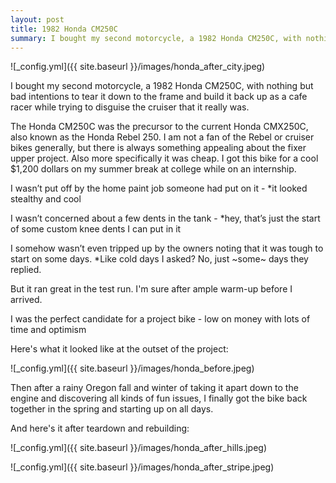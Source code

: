 ```yaml
---
layout: post
title: 1982 Honda CM250C
summary: I bought my second motorcycle, a 1982 Honda CM250C, with nothing but bad intentions to tear it down to the frame and build it back up as a cafe racer
---
```


![_config.yml]({{ site.baseurl }}/images/honda_after_city.jpeg)

I bought my second motorcycle, a 1982 Honda CM250C, with nothing but bad intentions to tear it down to the frame and build it back up as a cafe racer while trying to disguise the cruiser that it really was. 

The Honda CM250C was the precursor to the current Honda CMX250C, also known as the Honda Rebel 250. I am not a fan of the Rebel or cruiser bikes generally, but there is always something appealing about the fixer upper project. Also more specifically it was cheap. I got this bike for a cool $1,200 dollars on my summer break at college while on an internship. 

I wasn’t put off by the home paint job someone had put on it - *it looked stealthy and cool 

I wasn’t concerned about a few dents in the tank - *hey, that’s just the start of some custom knee dents I can put in it 

I somehow wasn’t even tripped up by the owners noting that it was tough to start on some days. *Like cold days I asked? No, just ~some~ days they replied. 

But it ran great in the test run. I'm sure after ample warm-up before I arrived.

I was the perfect candidate for a project bike - low on money with lots of time and optimism

Here's what it looked like at the outset of the project:

![_config.yml]({{ site.baseurl }}/images/honda_before.jpeg)

Then after a rainy Oregon fall and winter of taking it apart down to the engine and discovering all kinds of fun issues, I finally got the bike back together in the spring and starting up on all days. 

And here's it after teardown and rebuilding:

![_config.yml]({{ site.baseurl }}/images/honda_after_hills.jpeg)

![_config.yml]({{ site.baseurl }}/images/honda_after_stripe.jpeg)
